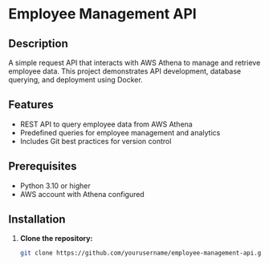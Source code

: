 # Employee Management API

## Description
A simple request API that interacts with AWS Athena to manage and retrieve employee data. This project demonstrates API development, database querying, and deployment using Docker.

## Features
- REST API to query employee data from AWS Athena
- Predefined queries for employee management and analytics
- Includes Git best practices for version control

## Prerequisites
- Python 3.10 or higher
- AWS account with Athena configured


## Installation
1. **Clone the repository:**
   ```bash
   git clone https://github.com/yourusername/employee-management-api.git

